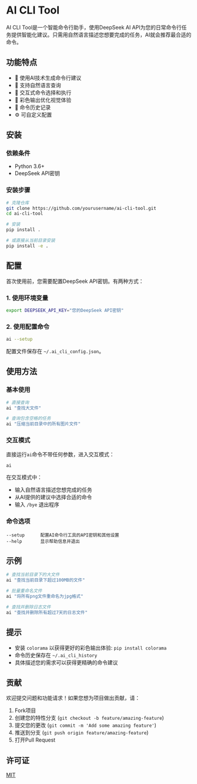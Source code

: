 # AI CLI Tool

AI CLI Tool是一个智能命令行助手，使用DeepSeek AI API为您的日常命令行任务提供智能化建议。只需用自然语言描述您想要完成的任务，AI就会推荐最合适的命令。

## 功能特点

- 🤖 使用AI技术生成命令行建议
- 💬 支持自然语言查询
- 🔄 交互式命令选择和执行
- 🎨 彩色输出优化视觉体验
- 📝 命令历史记录
- ⚙️ 可自定义配置

## 安装

### 依赖条件

- Python 3.6+
- DeepSeek API密钥

### 安装步骤

```bash
# 克隆仓库
git clone https://github.com/yourusername/ai-cli-tool.git
cd ai-cli-tool

# 安装
pip install .

# 或直接从当前目录安装
pip install -e .
```

## 配置

首次使用前，您需要配置DeepSeek API密钥。有两种方式：

### 1. 使用环境变量

```bash
export DEEPSEEK_API_KEY="您的DeepSeek API密钥"
```

### 2. 使用配置命令

```bash
ai --setup
```

配置文件保存在 `~/.ai_cli_config.json`。

## 使用方法

### 基本使用

```bash
# 直接查询
ai "查找大文件"

# 查询包含空格的任务
ai "压缩当前目录中的所有图片文件"
```

### 交互模式

直接运行`ai`命令不带任何参数，进入交互模式：

```bash
ai
```

在交互模式中：
- 输入自然语言描述您想完成的任务
- 从AI提供的建议中选择合适的命令
- 输入 `/bye` 退出程序

### 命令选项

```
--setup      配置AI命令行工具的API密钥和其他设置
--help       显示帮助信息并退出
```

## 示例

```bash
# 查找当前目录下的大文件
ai "查找当前目录下超过100MB的文件"

# 批量重命名文件
ai "将所有png文件重命名为jpg格式"

# 查找并删除日志文件
ai "查找并删除所有超过7天的日志文件"
```

## 提示

- 安装 `colorama` 以获得更好的彩色输出体验: `pip install colorama`
- 命令历史保存在 `~/.ai_cli_history`
- 具体描述您的需求可以获得更精确的命令建议

## 贡献

欢迎提交问题和功能请求！如果您想为项目做出贡献，请：

1. Fork项目
2. 创建您的特性分支 (`git checkout -b feature/amazing-feature`)
3. 提交您的更改 (`git commit -m 'Add some amazing feature'`)
4. 推送到分支 (`git push origin feature/amazing-feature`)
5. 打开Pull Request

## 许可证

[MIT](LICENSE)
